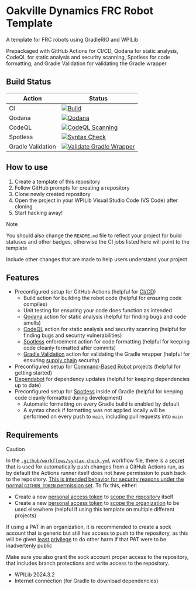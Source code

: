 # Oakville Dynamics FRC Robot Template

A template for FRC robots using GradleRIO and WPILib

Prepackaged with GitHub Actions for CI/CD, Qodana for static analysis, CodeQL for static analysis and security scanning, Spotless for code formatting, and Gradle Validation for validating the Gradle wrapper

## Build Status

| Action            | Status                                                                                                                                                                                                                                                 |
| ----------------- | ------------------------------------------------------------------------------------------------------------------------------------------------------------------------------------------------------------------------------------------------------ |
| CI                | [![Build](https://github.com/OakvilleDynamics/frc-robot-template/actions/workflows/ci.yml/badge.svg)](https://github.com/OakvilleDynamics/frc-robot-template/actions/workflows/ci.yml)                                                           |
| Qodana            | [![Qodana](https://github.com/OakvilleDynamics/frc-robot-template/actions/workflows/qodana.yml/badge.svg)](https://github.com/OakvilleDynamics/frc-robot-template/actions/workflows/qodana.yml)                                                        |
| CodeQL            | [![CodeQL Scanning](https://github.com/OakvilleDynamics/frc-robot-template/actions/workflows/codeql.yml/badge.svg)](https://github.com/OakvilleDynamics/frc-robot-template/actions/workflows/codeql.yml)                                               |
| Spotless          | [![Syntax Check](https://github.com/OakvilleDynamics/frc-robot-template/actions/workflows/syntax-check.yml/badge.svg)](https://github.com/OakvilleDynamics/frc-robot-template/actions/workflows/syntax-check.yml)                                      |
| Gradle Validation | [![Validate Gradle Wrapper](https://github.com/OakvilleDynamics/frc-robot-template/actions/workflows/gradle-wrapper-validation.yml/badge.svg)](https://github.com/OakvilleDynamics/frc-robot-template/actions/workflows/gradle-wrapper-validation.yml) |

## How to use

1. Create a template of this repository
2. Follow GitHub prompts for creating a repository
3. Clone newly created repository
4. Open the project in your WPILib Visual Studio Code (VS Code) after cloning
5. Start hacking away!

> [!NOTE]
>
> You should also change the `README.md` file to reflect your project for build statuses and other badges, otherwise the CI jobs listed here will point to the template
>
> Include other changes that are made to help users understand your project

## Features

- Preconfigured setup for GitHub Actions (helpful for [CI/CD](https://en.wikipedia.org/wiki/CI/CD))
  - Build action for building the robot code (helpful for ensuring code compiles)
  - Unit testing for ensuring your code does function as intended
  - [Qodana](https://www.jetbrains.com/qodana/) action for static analysis (helpful for finding bugs and code smells)
  - [CodeQL](https://codeql.github.com/) action for static analysis and security scanning (helpful for finding bugs and security vulnerabilities)
  - [Spotless](https://github.com/diffplug/spotless) enforcement action for code formatting (helpful for keeping code cleanly formatted after commits)
  - [Gradle Validation](https://github.com/gradle/wrapper-validation-action/tree/v1/?tab=readme-ov-file#the-gradle-wrapper-problem-in-open-source) action for validating the Gradle wrapper (helpful for ensuring [supply chain](https://en.wikipedia.org/wiki/Supply_chain_attack) security)
- Preconfigured setup for [Command-Based Robot](https://docs.wpilib.org/en/stable/docs/software/commandbased/index.html) projects (helpful for getting started)
- [Dependabot](https://docs.github.com/en/code-security/dependabot) for dependency updates (helpful for keeping dependencies up to date)
- Preconfigured setup for [Spotless](https://github.com/diffplug/spotless) inside of Gradle (helpful for keeping code cleanly formatted during development)
  - Automatic formatting on every Gradle build is enabled by default
  - A syntax check if formatting was not applied locally will be performed on every push to `main`, including pull requests into `main`

## Requirements

> [!CAUTION]
>
> In the [`.github/workflows/syntax-check.yml`](.github/workflows/syntax-check.yml) workflow file, there is a [secret](https://docs.github.com/en/actions/security-guides/using-secrets-in-github-actions) that is used for automatically push changes from a GitHub Actions run, as by default the Actions runner itself does not have permission to push back to the repository. [This is intended behavior for security reasons under the normal `GITHUB_TOKEN` permission set](https://github.com/orgs/community/discussions/25702). To fix this, either:
>
> - Create a new [personal access token](https://docs.github.com/en/authentication/keeping-your-account-and-data-secure/managing-your-personal-access-tokens) to [scope the repository](https://docs.github.com/en/codespaces/managing-codespaces-for-your-organization/managing-development-environment-secrets-for-your-repository-or-organization#adding-secrets-for-a-repository) itself
> - Create a new [personal access token](https://docs.github.com/en/authentication/keeping-your-account-and-data-secure/managing-your-personal-access-tokens) to [scope the organization](https://docs.github.com/en/codespaces/managing-codespaces-for-your-organization/managing-development-environment-secrets-for-your-repository-or-organization#adding-secrets-for-an-organization) to be used elsewhere (helpful if using this template on multiple different projects)
>
> If using a PAT in an organization, it is recommended to create a sock account that is generic but still has access to push to the repository, as this will be given [least privilege](https://en.wikipedia.org/wiki/Principle_of_least_privilege) to do other harm if that PAT were to be inadvertenly public
>
> Make sure you also grant the sock account proper access to the repository, that includes branch protections and write access to the repository.

- WPILib 2024.3.2
- Internet connection (for Gradle to download dependencies)
